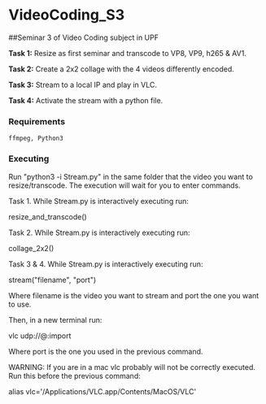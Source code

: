 # VideoCoding_S3
##Seminar 3 of Video Coding subject in UPF

**Task 1:** Resize as first seminar and transcode to VP8, VP9, h265 & AV1.

**Task 2:** Create a 2x2 collage with the 4 videos differently encoded.

**Task 3:** Stream to a local IP and play in VLC.

**Task 4:** Activate the stream with a python file.

### Requirements
	ffmpeg, Python3

### Executing
Run "python3 -i Stream.py" in the same folder that the video you want to resize/transcode. The execution will wait for you to enter commands.

Task 1. While Stream.py is interactively executing run:

resize_and_transcode()

Task 2. While Stream.py is interactively executing run:

collage_2x2()

Task 3 & 4. While Stream.py is interactively executing run:

stream("filename", "port")

Where filename is the video you want to stream and port the one you want to use.

Then, in a new terminal run:

vlc udp://@:import

Where port is the one you used in the previous command.

WARNING: If you are in a mac vlc probably will not be correctly executed. Run this before the previous command:

alias vlc='/Applications/VLC.app/Contents/MacOS/VLC'
